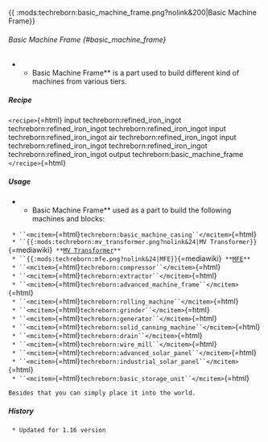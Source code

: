 {{ :mods:techreborn:basic_machine_frame.png?nolink&200\|Basic Machine
Frame}}

###### Basic Machine Frame {#basic_machine_frame}

-   -   Basic Machine Frame\*\* is a part used to build different kind
        of machines from various tiers.

##### Recipe

`<recipe>`{=html} input techreborn:refined_iron_ingot
techreborn:refined_iron_ingot techreborn:refined_iron_ingot input
techreborn:refined_iron_ingot air techreborn:refined_iron_ingot input
techreborn:refined_iron_ingot techreborn:refined_iron_ingot
techreborn:refined_iron_ingot output techreborn:basic_machine_frame
`</recipe>`{=html}

##### Usage

-   -   Basic Machine Frame\*\* used as a part to build the following
        machines and blocks:

` * ``<mcitem>`{=html}`techreborn:basic_machine_casing``</mcitem>`{=html}\
` * ``{{:mods:techreborn:mv_transformer.png?nolink&24|MV Transformer}}`{=mediawiki}` **`[`MV Transformer`](blocks:mv_transformer "wikilink")`**`\
` * ``{{:mods:techreborn:mfe.png?nolink&24|MFE}}`{=mediawiki}` **`[`MFE`](blocks:mfe "wikilink")`**`\
` * ``<mcitem>`{=html}`techreborn:compressor``</mcitem>`{=html}\
` * ``<mcitem>`{=html}`techreborn:extractor``</mcitem>`{=html}\
` * ``<mcitem>`{=html}`techreborn:advanced_machine_frame``</mcitem>`{=html}\
` * ``<mcitem>`{=html}`techreborn:rolling_machine``</mcitem>`{=html}\
` * ``<mcitem>`{=html}`techreborn:grinder``</mcitem>`{=html}\
` * ``<mcitem>`{=html}`techreborn:generator``</mcitem>`{=html}\
` * ``<mcitem>`{=html}`techreborn:solid_canning_machine``</mcitem>`{=html}\
` * ``<mcitem>`{=html}`techreborn:drain``</mcitem>`{=html}\
` * ``<mcitem>`{=html}`techreborn:wire_mill``</mcitem>`{=html}\
` * ``<mcitem>`{=html}`techreborn:advanced_solar_panel``</mcitem>`{=html}\
` * ``<mcitem>`{=html}`techreborn:industrial_solar_panel``</mcitem>`{=html}\
` * ``<mcitem>`{=html}`techreborn:basic_storage_unit``</mcitem>`{=html}

`Besides that you can simply place it into the world.`

##### History

` * Updated for 1.16 version`
